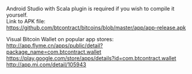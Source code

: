 Android Studio with Scala plugin is required if you wish to compile it yourself.  
Link to APK file: https://github.com/btcontract/bitcoins/blob/master/app/app-release.apk  

Visual Bitcoin Wallet on popular app stores:  
http://app.flyme.cn/apps/public/detail?package_name=com.btcontract.wallet  
https://play.google.com/store/apps/details?id=com.btcontract.wallet  
http://app.mi.com/detail/105943
